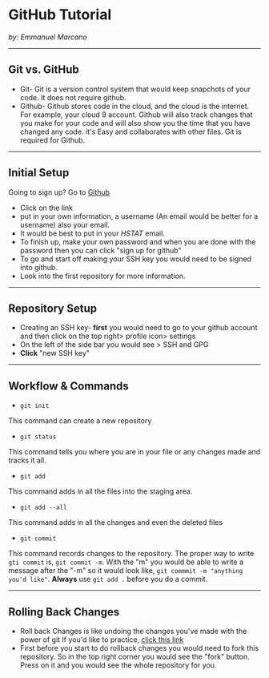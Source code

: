 # GitHub Tutorial

_by: Emmanuel Marcano_

---
## Git vs. GitHub
* Git- Git is a version control system that would keep snapchots of your code. It does not require github. 
* Github- Github stores code in the cloud, and the cloud is the internet. For example, your cloud 9 account. Github will also track changes that you make for your code and will also show you the time that you have changed any code. it's Easy and collaborates with other files. Git is required for Github. 


---
## Initial Setup
Going to sign up? Go to [Github](www.github.com) 
* Click on the link 
* put in your own information, a username (An email would be better for a username) also your email. 
* It would be best to put in your _HSTAT_ email. 
* To finish up, make your own password and when you are done with the password then you can click "sign up for github"
* To go and start off making your SSH key you would need to be signed into github. 
* Look into the first repository for more information. 

---
## Repository Setup
* Creating an SSH key- **first** you would need to go to your github account and then click on the top right> profile icon> settings
* On the left of the side bar you would see > SSH and GPG 
* __Click__ "new SSH key"


---
## Workflow & Commands
 * `git init` 
 
This command can create a new repository 

 * `git status` 
 
This command tells you where you are in your file or any changes made and tracks it all. 
 * `git add` 
  
 This command adds in all the files into the staging area.  
 * `git add --all` 
 
This command adds in all the changes and even the deleted files 
 * `git commit` 
 
 This command records changes to the repository. The proper way to write `gti commit` is, `git commit -m`. With the "m" you would be able to write a message after the "-m" so it would look like, `git commmit -m "anything you'd like"`. **Always** use `git add .` before you do a commit. 

---
## Rolling Back Changes
* Roll back Changes is like undoing the changes you've made with the power of git 
    If you'd like to practice, [click this link](https://github.com/emmanuelm8410/rollback-scavenger-hunt)
* First before you start to do rollback changes you would need to fork this repository. So in the top right corner you would see the "fork" button. Press on it and you  would see the whole repository for you. 
    